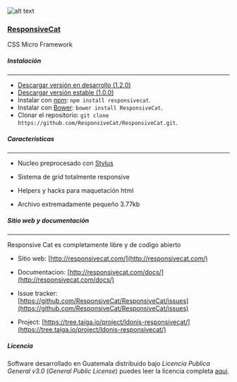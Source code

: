 ![alt text](http://img.ldonis.net/rcat/rcat-logo-notext-225.png "ResponsiveCat logo")

### [ResponsiveCat](http://responsivecat.com/)
CSS Micro Framework

##### Instalación
----------------
* [Descargar versión en desarrollo (1.2.0)](https://github.com/ResponsiveCat/ResponsiveCat/archive/master.zip)
* [Descargar versión estable (1.0.0)](https://github.com/ResponsiveCat/ResponsiveCat/archive/1.0.0.zip)
* Instalar con [npm](https://www.npmjs.com): `npm install responsivecat`.
* Instalar con [Bower](http://bower.io): `bower install ResponsiveCat`.
* Clonar el repositorio: `git clone https://github.com/ResponsiveCat/ResponsiveCat.git`.

##### Caracteristicas
---------------

* Nucleo preprocesado con [Stylus](http://stylus-lang.com/)

* Sistema de grid totalmente responsive

* Helpers y hacks para maquetación html

* Archivo extremadamente pequeño 3.77kb

##### Sitio web y documentación
---------------

Responsive Cat es completamente libre y de codigo abierto

* Sitio web: [http://responsivecat.com/](http://responsivecat.com/)

* Documentacion: [http://responsivecat.com/docs/](http://responsivecat.com/docs/)

* Issue tracker: [https://github.com/ResponsiveCat/ResponsiveCat/issues](https://github.com/ResponsiveCat/ResponsiveCat/issues)

* Project: [https://tree.taiga.io/project/ldonis-responsivecat/](https://tree.taiga.io/project/ldonis-responsivecat/)

##### Licencia

Software desarrollado en Guatemala distribuido bajo *Licencia Publica General v3.0* (*General Public License*)  puedes leer la licencia completa [aqui](https://github.com/ResponsiveCat/ResponsiveCat/blob/master/LICENSE).
